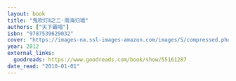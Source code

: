 ```yaml
---
layout: book
title: "鬼吹灯Ⅱ之二·南海归墟"
authors: ["天下霸唱"]
isbn: "9787539629032"
cover: "https://images-na.ssl-images-amazon.com/images/S/compressed.photo.goodreads.com/books/1598711410i/55161287.jpg"
year: 2012
external_links:
  goodreads: https://www.goodreads.com/book/show/55161287
date_read: "2010-01-01"
---
```

